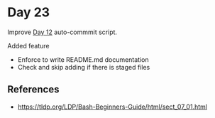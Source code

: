 # Day 23

Improve [Day 12](../012) auto-commmit script.

Added feature
 - Enforce to write README.md documentation
 - Check and skip adding if there is staged files


## References

* https://tldp.org/LDP/Bash-Beginners-Guide/html/sect_07_01.html

